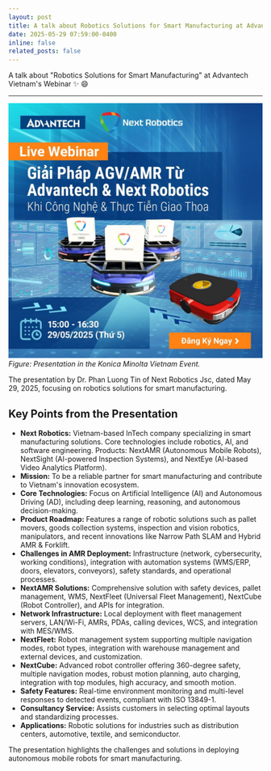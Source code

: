```yaml
---
layout: post
title: A talk about Robotics Solutions for Smart Manufacturing at Advantech Webinar
date: 2025-05-29 07:59:00-0400
inline: false
related_posts: false
---
```


A talk about "Robotics Solutions for Smart Manufacturing" at Advantech Vietnam's Webinar :sparkles: :smile:

---
![Advantech Vietnam Webinar](/assets/img/advantech_event_2025.png)
*Figure: Presentation in the Konica Minolta Vietnam Event.*

The presentation by Dr. Phan Luong Tin of Next Robotics Jsc, dated May 29, 2025, focusing on robotics solutions for smart manufacturing.

## Key Points from the Presentation

- **Next Robotics:** Vietnam-based InTech company specializing in smart manufacturing solutions. Core technologies include robotics, AI, and software engineering. Products: NextAMR (Autonomous Mobile Robots), NextSight (AI-powered Inspection Systems), and NextEye (AI-based Video Analytics Platform).
- **Mission:** To be a reliable partner for smart manufacturing and contribute to Vietnam's innovation ecosystem.
- **Core Technologies:** Focus on Artificial Intelligence (AI) and Autonomous Driving (AD), including deep learning, reasoning, and autonomous decision-making.
- **Product Roadmap:** Features a range of robotic solutions such as pallet movers, goods collection systems, inspection and vision robotics, manipulators, and recent innovations like Narrow Path SLAM and Hybrid AMR & Forklift.
- **Challenges in AMR Deployment:** Infrastructure (network, cybersecurity, working conditions), integration with automation systems (WMS/ERP, doors, elevators, conveyors), safety standards, and operational processes.
- **NextAMR Solutions:** Comprehensive solution with safety devices, pallet management, WMS, NextFleet (Universal Fleet Management), NextCube (Robot Controller), and APIs for integration.
- **Network Infrastructure:** Local deployment with fleet management servers, LAN/Wi-Fi, AMRs, PDAs, calling devices, WCS, and integration with MES/WMS.
- **NextFleet:** Robot management system supporting multiple navigation modes, robot types, integration with warehouse management and external devices, and customization.
- **NextCube:** Advanced robot controller offering 360-degree safety, multiple navigation modes, robust motion planning, auto charging, integration with top modules, high accuracy, and smooth motion.
- **Safety Features:** Real-time environment monitoring and multi-level responses to detected events, compliant with ISO 13849-1.
- **Consultancy Service:** Assists customers in selecting optimal layouts and standardizing processes.
- **Applications:** Robotic solutions for industries such as distribution centers, automotive, textile, and semiconductor.

The presentation highlights the challenges and solutions in deploying autonomous mobile robots for smart manufacturing.
